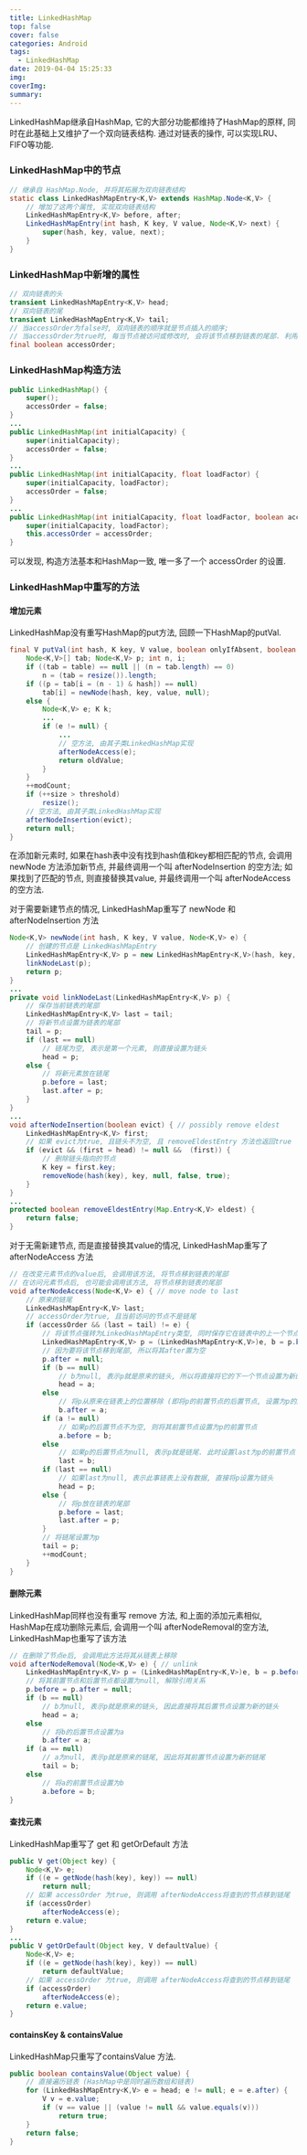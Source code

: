```yaml
---
title: LinkedHashMap
top: false
cover: false
categories: Android
tags:
  - LinkedHashMap
date: 2019-04-04 15:25:33
img:
coverImg:
summary: 
---
```


LinkedHashMap继承自HashMap, 它的大部分功能都维持了HashMap的原样, 同时在此基础上又维护了一个双向链表结构. 通过对链表的操作, 可以实现LRU、FIFO等功能.

### LinkedHashMap中的节点
```java
// 继承自 HashMap.Node, 并将其拓展为双向链表结构
static class LinkedHashMapEntry<K,V> extends HashMap.Node<K,V> {
    // 增加了这两个属性, 实现双向链表结构
    LinkedHashMapEntry<K,V> before, after;
    LinkedHashMapEntry(int hash, K key, V value, Node<K,V> next) {
        super(hash, key, value, next);
    }
}
```

### LinkedHashMap中新增的属性
```java
// 双向链表的头
transient LinkedHashMapEntry<K,V> head;
// 双向链表的尾
transient LinkedHashMapEntry<K,V> tail;
// 当accessOrder为false时, 双向链表的顺序就是节点插入的顺序;
// 当accessOrder为true时, 每当节点被访问或修改时, 会将该节点移到链表的尾部. 利用这一原理, 可以实现LRU功能
final boolean accessOrder;
```

### LinkedHashMap构造方法
```java
public LinkedHashMap() {
    super();
    accessOrder = false;
}
...
public LinkedHashMap(int initialCapacity) {
    super(initialCapacity);
    accessOrder = false;
}
...
public LinkedHashMap(int initialCapacity, float loadFactor) {
    super(initialCapacity, loadFactor);
    accessOrder = false;
}
...
public LinkedHashMap(int initialCapacity, float loadFactor, boolean accessOrder) {
    super(initialCapacity, loadFactor);
    this.accessOrder = accessOrder;
}
```

可以发现, 构造方法基本和HashMap一致, 唯一多了一个 accessOrder 的设置.

### LinkedHashMap中重写的方法

#### 增加元素
LinkedHashMap没有重写HashMap的put方法, 回顾一下HashMap的putVal.
```java
final V putVal(int hash, K key, V value, boolean onlyIfAbsent, boolean evict) {
    Node<K,V>[] tab; Node<K,V> p; int n, i;
    if ((tab = table) == null || (n = tab.length) == 0)
        n = (tab = resize()).length;
    if ((p = tab[i = (n - 1) & hash]) == null)
        tab[i] = newNode(hash, key, value, null);
    else {
        Node<K,V> e; K k;
        ...
        if (e != null) { 
            ...
            // 空方法, 由其子类LinkedHashMap实现
            afterNodeAccess(e);
            return oldValue;
        }
    }
    ++modCount;
    if (++size > threshold)
        resize();
    // 空方法, 由其子类LinkedHashMap实现
    afterNodeInsertion(evict);
    return null;
}
```

在添加新元素时, 如果在hash表中没有找到hash值和key都相匹配的节点, 会调用 newNode 方法添加新节点, 并最终调用一个叫 afterNodeInsertion 的空方法; 如果找到了匹配的节点, 则直接替换其value, 并最终调用一个叫 afterNodeAccess 的空方法.

对于需要新建节点的情况, LinkedHashMap重写了 newNode 和 afterNodeInsertion 方法
```java
Node<K,V> newNode(int hash, K key, V value, Node<K,V> e) {
    // 创建的节点是 LinkedHashMapEntry
    LinkedHashMapEntry<K,V> p = new LinkedHashMapEntry<K,V>(hash, key, value, e);
    linkNodeLast(p);
    return p;
}
...
private void linkNodeLast(LinkedHashMapEntry<K,V> p) {
    // 保存当前链表的尾部
    LinkedHashMapEntry<K,V> last = tail;
    // 将新节点设置为链表的尾部
    tail = p;
    if (last == null)
        // 链尾为空, 表示是第一个元素, 则直接设置为链头
        head = p;
    else {
        // 将新元素放在链尾
        p.before = last;
        last.after = p;
    }
}
...
void afterNodeInsertion(boolean evict) { // possibly remove eldest
    LinkedHashMapEntry<K,V> first;
    // 如果 evict为true, 且链头不为空, 且 removeEldestEntry 方法也返回true
    if (evict && (first = head) != null &&  (first)) {
        // 删除链头指向的节点
        K key = first.key;
        removeNode(hash(key), key, null, false, true);
    }
}
...
protected boolean removeEldestEntry(Map.Entry<K,V> eldest) {
    return false;
}
```

对于无需新建节点, 而是直接替换其value的情况, LinkedHashMap重写了 afterNodeAccess 方法
```java
// 在改变元素节点的value后, 会调用该方法, 将节点移到链表的尾部
// 在访问元素节点后, 也可能会调用该方法, 将节点移到链表的尾部
void afterNodeAccess(Node<K,V> e) { // move node to last
    // 原来的链尾
    LinkedHashMapEntry<K,V> last;
    // accessOrder为true, 且当前访问的节点不是链尾
    if (accessOrder && (last = tail) != e) {
        // 将该节点强转为LinkedHashMapEntry类型, 同时保存它在链表中的上一个节点和下一个节点
        LinkedHashMapEntry<K,V> p = (LinkedHashMapEntry<K,V>)e, b = p.before, a = p.after;
        // 因为要将该节点移到尾部, 所以将其after置为空
        p.after = null;
        if (b == null)
            // b为null, 表示p就是原来的链头, 所以将直接将它的下一个节点设置为新的链头
            head = a;
        else
            // 将p从原来在链表上的位置移除 (即将p的前置节点的后置节点, 设置为p的后置节点 ...)
            b.after = a;
        if (a != null)
            // 如果p的后置节点不为空, 则将其前置节点设置为p的前置节点
            a.before = b;
        else
            // 如果p的后置节点为null, 表示p就是链尾. 此时设置last为p的前置节点
            last = b;
        if (last == null)
            // 如果last为null, 表示此事链表上没有数据, 直接将p设置为链头
            head = p;
        else {
            // 将p放在链表的尾部
            p.before = last;
            last.after = p;
        }
        // 将链尾设置为p
        tail = p;
        ++modCount;
    }
}
```

#### 删除元素
LinkedHashMap同样也没有重写 remove 方法, 和上面的添加元素相似, HashMap在成功删除元素后, 会调用一个叫 afterNodeRemoval的空方法, LinkedHashMap也重写了该方法
```java
// 在删除了节点e后, 会调用此方法将其从链表上移除
void afterNodeRemoval(Node<K,V> e) { // unlink
    LinkedHashMapEntry<K,V> p = (LinkedHashMapEntry<K,V>)e, b = p.before, a = p.after;
    // 将其前置节点和后置节点都设置为null, 解除引用关系
    p.before = p.after = null;
    if (b == null)
        // b为null, 表示p就是原来的链头, 因此直接将其后置节点设置为新的链头
        head = a;
    else
        // 将b的后置节点设置为a
        b.after = a;
    if (a == null)
        // a为null, 表示p就是原来的链尾, 因此将其前置节点设置为新的链尾
        tail = b;
    else
        // 将a的前置节点设置为b
        a.before = b;
}
```

#### 查找元素
LinkedHashMap重写了 get 和 getOrDefault 方法
```java
public V get(Object key) {
    Node<K,V> e;
    if ((e = getNode(hash(key), key)) == null)
        return null;
    // 如果 accessOrder 为true, 则调用 afterNodeAccess将查到的节点移到链尾
    if (accessOrder)
        afterNodeAccess(e);
    return e.value;
}
...
public V getOrDefault(Object key, V defaultValue) {
    Node<K,V> e;
    if ((e = getNode(hash(key), key)) == null)
        return defaultValue;
    // 如果 accessOrder 为true, 则调用 afterNodeAccess将查到的节点移到链尾
    if (accessOrder)
        afterNodeAccess(e);
    return e.value;
}
```

#### containsKey & containsValue
LinkedHashMap只重写了containsValue 方法.
```java
public boolean containsValue(Object value) {
    // 直接遍历链表 (HashMap中是同时遍历数组和链表)
    for (LinkedHashMapEntry<K,V> e = head; e != null; e = e.after) {
        V v = e.value;
        if (v == value || (value != null && value.equals(v)))
            return true;
    }
    return false;
}
```